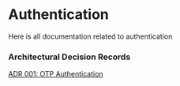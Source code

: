 # Authentication
Here is all documentation related to authentication

### Architectural Decision Records
[ADR 001: OTP Authentication](<../adr/001 OTP Authentication.md>)